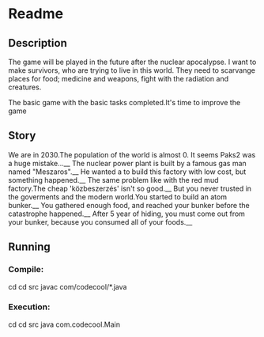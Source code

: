 # Readme

## Description
The game will be played in the future after the nuclear apocalypse. I want to make survivors, who are trying to live in this world. They need to scarvange places for food; medicine and weapons, fight with the radiation and creatures.

The basic game with the basic tasks completed.It's time to improve the game

## Story

We are in 2030.The population of the world is almost 0. It seems Paks2 was a huge mistake...__
The nuclear power plant is built by a famous gas man named "Meszaros".__
He wanted a to build this factory with low cost, but something happened.__
The same problem like with the red mud factory.The cheap 'közbeszerzés' isn't so good.__
But you never trusted in the goverments and the modern world.You started to build an atom bunker.__
You gathered enough food, and reached your bunker before the catastrophe happened.__
After 5 year of hiding, you must come out from your bunker, because you consumed all of your foods.__

## Running

### Compile:

cd <repo>
cd src
javac com/codecool/*.java

### Execution:

cd <repo>
cd src
java com.codecool.Main
